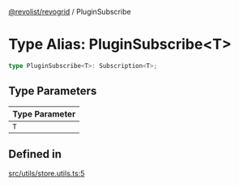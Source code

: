 [@revolist/revogrid](README.md) / PluginSubscribe

# Type Alias: PluginSubscribe\<T\>

```ts
type PluginSubscribe<T>: Subscription<T>;
```

## Type Parameters

| Type Parameter |
| ------ |
| `T` |

## Defined in

[src/utils/store.utils.ts:5](https://github.com/revolist/revogrid/blob/0bf9217987a0038bc73b1aec64e1a3314302e790/src/utils/store.utils.ts#L5)
